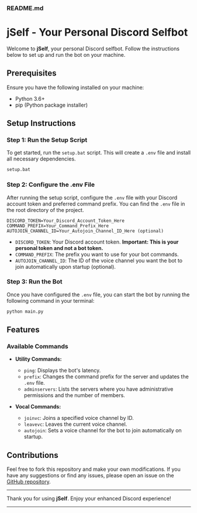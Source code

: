 ### README.md

# jSelf - Your Personal Discord Selfbot

Welcome to **jSelf**, your personal Discord selfbot. Follow the instructions below to set up and run the bot on your machine.

## Prerequisites

Ensure you have the following installed on your machine:
- Python 3.6+
- pip (Python package installer)

## Setup Instructions

### Step 1: Run the Setup Script

To get started, run the `setup.bat` script. This will create a `.env` file and install all necessary dependencies.

```bash
setup.bat
```

### Step 2: Configure the .env File

After running the setup script, configure the `.env` file with your Discord account token and preferred command prefix. You can find the `.env` file in the root directory of the project.

```plaintext
DISCORD_TOKEN=Your_Discord_Account_Token_Here
COMMAND_PREFIX=Your_Command_Prefix_Here
AUTOJOIN_CHANNEL_ID=Your_Autojoin_Channel_ID_Here (optional)
```

- `DISCORD_TOKEN`: Your Discord account token. **Important: This is your personal token and not a bot token.**
- `COMMAND_PREFIX`: The prefix you want to use for your bot commands.
- `AUTOJOIN_CHANNEL_ID`: The ID of the voice channel you want the bot to join automatically upon startup (optional).

### Step 3: Run the Bot

Once you have configured the `.env` file, you can start the bot by running the following command in your terminal:

```bash
python main.py
```

## Features

### Available Commands

- **Utility Commands:**
  - `ping`: Displays the bot's latency.
  - `prefix`: Changes the command prefix for the server and updates the `.env` file.
  - `adminservers`: Lists the servers where you have administrative permissions and the number of members.

- **Vocal Commands:**
  - `joinvc`: Joins a specified voice channel by ID.
  - `leavevc`: Leaves the current voice channel.
  - `autojoin`: Sets a voice channel for the bot to join automatically on startup.

## Contributions

Feel free to fork this repository and make your own modifications. If you have any suggestions or find any issues, please open an issue on the [GitHub repository](https://github.com/JnsJoe/jSelf).

---

Thank you for using **jSelf**. Enjoy your enhanced Discord experience!

---